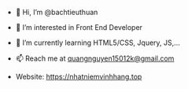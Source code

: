 - 👋 Hi, I’m @bachtieuthuan
- 👀 I’m interested in Front End Developer
- 🌱 I’m currently learning HTML5/CSS, Jquery, JS,...
- 📫 Reach me at quangnguyen15012k@gmail.com

- Website: https://nhatniemvinhhang.top
